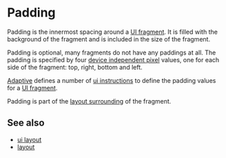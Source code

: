 # Padding

Padding is the innermost spacing around a [UI fragment](def://). It is 
filled with the background of the fragment and is included in the size
of the fragment.

Padding is optional, many fragments do not have any paddings at all. The
padding is specified by four [device independent pixel](def://) values, one 
for each side of the fragment: top, right, bottom and left.

[Adaptive](def://) defines a number of [ui instructions](def://) to define the
padding values for a [UI fragment](def://).

Padding is part of the [layout surrounding](def://) of the fragment.

## See also

- [ui layout](def://)
- [layout](guide://)
